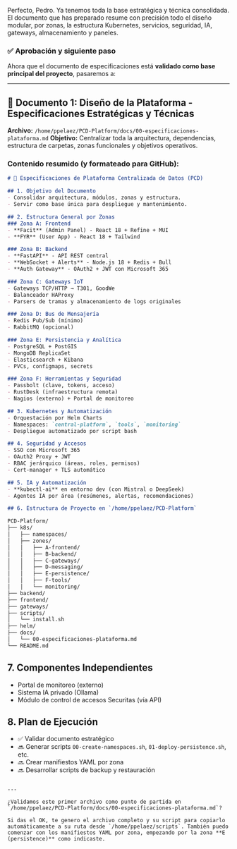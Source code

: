 Perfecto, Pedro. Ya tenemos toda la base estratégica y técnica consolidada. El documento que has preparado resume con precisión todo el diseño modular, por zonas, la estructura Kubernetes, servicios, seguridad, IA, gateways, almacenamiento y paneles.

### ✅ Aprobación y siguiente paso

Ahora que el documento de especificaciones está **validado como base principal del proyecto**, pasaremos a:

---

## 📄 **Documento 1: Diseño de la Plataforma - Especificaciones Estratégicas y Técnicas**

**Archivo:** `/home/ppelaez/PCD-Platform/docs/00-especificaciones-plataforma.md`
**Objetivo:** Centralizar toda la arquitectura, dependencias, estructura de carpetas, zonas funcionales y objetivos operativos.

### Contenido resumido (y formateado para GitHub):

```markdown
# 🧩 Especificaciones de Plataforma Centralizada de Datos (PCD)

## 1. Objetivo del Documento
- Consolidar arquitectura, módulos, zonas y estructura.
- Servir como base única para despliegue y mantenimiento.

## 2. Estructura General por Zonas
### Zona A: Frontend
- **Facit** (Admin Panel) - React 18 + Refine + MUI
- **FYR** (User App) - React 18 + Tailwind

### Zona B: Backend
- **FastAPI** - API REST central
- **WebSocket + Alerts** - Node.js 18 + Redis + Bull
- **Auth Gateway** - OAuth2 + JWT con Microsoft 365

### Zona C: Gateways IoT
- Gateways TCP/HTTP → T301, GoodWe
- Balanceador HAProxy
- Parsers de tramas y almacenamiento de logs originales

### Zona D: Bus de Mensajería
- Redis Pub/Sub (mínimo)
- RabbitMQ (opcional)

### Zona E: Persistencia y Analítica
- PostgreSQL + PostGIS
- MongoDB ReplicaSet
- Elasticsearch + Kibana
- PVCs, configmaps, secrets

### Zona F: Herramientas y Seguridad
- Passbolt (clave, tokens, acceso)
- RustDesk (infraestructura remota)
- Nagios (externo) + Portal de monitoreo

## 3. Kubernetes y Automatización
- Orquestación por Helm Charts
- Namespaces: `central-platform`, `tools`, `monitoring`
- Despliegue automatizado por script bash

## 4. Seguridad y Accesos
- SSO con Microsoft 365
- OAuth2 Proxy + JWT
- RBAC jerárquico (áreas, roles, permisos)
- Cert-manager + TLS automático

## 5. IA y Automatización
- **kubectl-ai** en entorno dev (con Mistral o DeepSeek)
- Agentes IA por área (resúmenes, alertas, recomendaciones)

## 6. Estructura de Proyecto en `/home/ppelaez/PCD-Platform`
```

```bash
PCD-Platform/
├── k8s/
│   ├── namespaces/
│   ├── zones/
│   │   ├── A-frontend/
│   │   ├── B-backend/
│   │   ├── C-gateways/
│   │   ├── D-messaging/
│   │   ├── E-persistence/
│   │   ├── F-tools/
│   │   └── monitoring/
├── backend/
├── frontend/
├── gateways/
├── scripts/
│   └── install.sh
├── helm/
├── docs/
│   └── 00-especificaciones-plataforma.md
└── README.md
```

## 7. Componentes Independientes

* Portal de monitoreo (externo)
* Sistema IA privado (Ollama)
* Módulo de control de accesos Securitas (vía API)

## 8. Plan de Ejecución

* ✅ Validar documento estratégico
* 🔜 Generar scripts `00-create-namespaces.sh`, `01-deploy-persistence.sh`, etc.
* 🔜 Crear manifiestos YAML por zona
* 🔜 Desarrollar scripts de backup y restauración

```

---

¿Validamos este primer archivo como punto de partida en `/home/ppelaez/PCD-Platform/docs/00-especificaciones-plataforma.md`?

Si das el OK, te genero el archivo completo y su script para copiarlo automáticamente a su ruta desde `/home/ppelaez/scripts`. También puedo comenzar con los manifiestos YAML por zona, empezando por la zona **E (persistence)** como indicaste.
```

